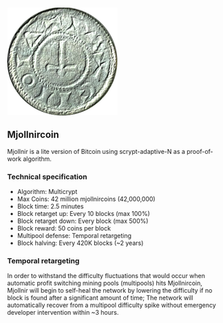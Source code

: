 ![](/share/pixmaps/mjollnircoin.png)

## Mjollnircoin

Mjollnir is a lite version of Bitcoin using scrypt-adaptive-N as a proof-of-work algorithm.

### Technical specification

 - Algorithm: Multicrypt
 - Max Coins: 42 million mjollnircoins (42,000,000)
 - Block time: 2.5 minutes
 - Block retarget up: Every 10 blocks (max 100%)
 - Block retarget down: Every block (max 500%)
 - Block reward: 50 coins per block 
 - Multipool defense: Temporal retargeting
 - Block halving: Every 420K blocks (~2 years)
 
 
### Temporal retargeting
In order to withstand the difficulty fluctuations that would occur when automatic profit switching mining pools (multipools) hits Mjollnircoin, Mjollnir will begin to self-heal the network by lowering the difficulty if no block is found after a significant amount of time; The network will automatically recover from a multipool difficulty spike without emergency developer intervention within ~3 hours.
 


